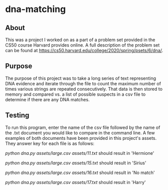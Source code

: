 # dna-matching

## About
This was a project I worked on as a part of a problem set provided in the CS50 course Harvard provides online.
A full description of the problem set can be found at https://cs50.harvard.edu/college/2020/spring/psets/6/dna/. 

## Purpose
The purpose of this project was to take a long series of text representing DNA evidence and iterate through the file 
to count the maximum number of times various strings are repeated consecutively. That data is then stored to memory and
compared vs. a list of possible suspects in a csv file to determine if there are any DNA matches.

## Testing
To run this program, enter the name of the csv file followed by the name of the .txt document you would like to compare
in the command line. A few examples of both documents have been provided in this project's assets. They answer key 
for each file is as follows:

*python dna.py assets/large.csv assets/11.txt* should result in 'Hermione'

*python dna.py assets/large.csv assets/15.txt* should result in 'Sirius'

*python dna.py assets/large.csv assets/16.txt* should result in 'No match'

*python dna.py assets/large.csv assets/17.txt* should result in 'Harry'